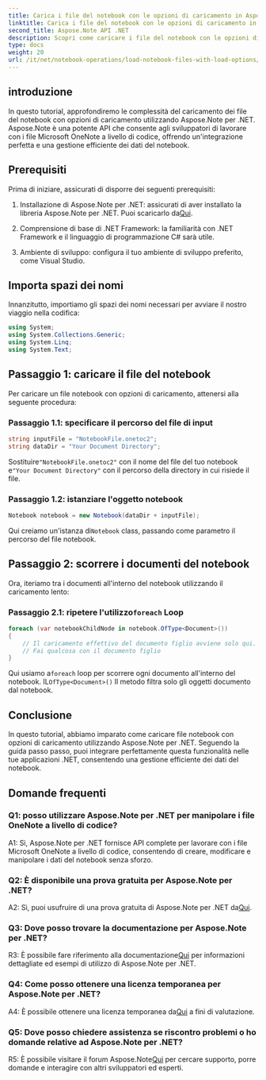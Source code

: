 ```yaml
---
title: Carica i file del notebook con le opzioni di caricamento in Aspose Note .NET
linktitle: Carica i file del notebook con le opzioni di caricamento in Aspose Note .NET
second_title: Aspose.Note API .NET
description: Scopri come caricare i file del notebook con le opzioni di caricamento utilizzando Aspose.Note per .NET. Integra perfettamente questa funzionalità nelle tue applicazioni .NET per una gestione efficiente dei dati del notebook.
type: docs
weight: 20
url: /it/net/notebook-operations/load-notebook-files-with-load-options/
---
```

## introduzione

In questo tutorial, approfondiremo le complessità del caricamento dei file del notebook con opzioni di caricamento utilizzando Aspose.Note per .NET. Aspose.Note è una potente API che consente agli sviluppatori di lavorare con i file Microsoft OneNote a livello di codice, offrendo un'integrazione perfetta e una gestione efficiente dei dati del notebook.

## Prerequisiti

Prima di iniziare, assicurati di disporre dei seguenti prerequisiti:

1.  Installazione di Aspose.Note per .NET: assicurati di aver installato la libreria Aspose.Note per .NET. Puoi scaricarlo da[Qui](https://releases.aspose.com/note/net/).

2. Comprensione di base di .NET Framework: la familiarità con .NET Framework e il linguaggio di programmazione C# sarà utile.

3. Ambiente di sviluppo: configura il tuo ambiente di sviluppo preferito, come Visual Studio.

## Importa spazi dei nomi

Innanzitutto, importiamo gli spazi dei nomi necessari per avviare il nostro viaggio nella codifica:

```csharp
using System;
using System.Collections.Generic;
using System.Linq;
using System.Text;
```

## Passaggio 1: caricare il file del notebook

Per caricare un file notebook con opzioni di caricamento, attenersi alla seguente procedura:

### Passaggio 1.1: specificare il percorso del file di input

```csharp
string inputFile = "NotebookFile.onetoc2";
string dataDir = "Your Document Directory";
```

 Sostituire`"NotebookFile.onetoc2"` con il nome del file del tuo notebook e`"Your Document Directory"` con il percorso della directory in cui risiede il file.

### Passaggio 1.2: istanziare l'oggetto notebook

```csharp
Notebook notebook = new Notebook(dataDir + inputFile);
```

 Qui creiamo un'istanza di`Notebook` class, passando come parametro il percorso del file notebook.

## Passaggio 2: scorrere i documenti del notebook

Ora, iteriamo tra i documenti all'interno del notebook utilizzando il caricamento lento:

###  Passaggio 2.1: ripetere l'utilizzo`foreach` Loop

```csharp
foreach (var notebookChildNode in notebook.OfType<Document>()) 
{
    // Il caricamento effettivo del documento figlio avviene solo qui.
    // Fai qualcosa con il documento figlio
}
```

 Qui usiamo a`foreach` loop per scorrere ogni documento all'interno del notebook. IL`OfType<Document>()` Il metodo filtra solo gli oggetti documento dal notebook.

## Conclusione

In questo tutorial, abbiamo imparato come caricare file notebook con opzioni di caricamento utilizzando Aspose.Note per .NET. Seguendo la guida passo passo, puoi integrare perfettamente questa funzionalità nelle tue applicazioni .NET, consentendo una gestione efficiente dei dati del notebook.

## Domande frequenti

### Q1: posso utilizzare Aspose.Note per .NET per manipolare i file OneNote a livello di codice?

A1: Sì, Aspose.Note per .NET fornisce API complete per lavorare con i file Microsoft OneNote a livello di codice, consentendo di creare, modificare e manipolare i dati del notebook senza sforzo.

### Q2: È disponibile una prova gratuita per Aspose.Note per .NET?

A2: Sì, puoi usufruire di una prova gratuita di Aspose.Note per .NET da[Qui](https://releases.aspose.com/).

### Q3: Dove posso trovare la documentazione per Aspose.Note per .NET?

 R3: È possibile fare riferimento alla documentazione[Qui](https://reference.aspose.com/note/net/) per informazioni dettagliate ed esempi di utilizzo di Aspose.Note per .NET.

### Q4: Come posso ottenere una licenza temporanea per Aspose.Note per .NET?

 A4: È possibile ottenere una licenza temporanea da[Qui](https://purchase.aspose.com/temporary-license/) a fini di valutazione.

### Q5: Dove posso chiedere assistenza se riscontro problemi o ho domande relative ad Aspose.Note per .NET?

 R5: È possibile visitare il forum Aspose.Note[Qui](https://forum.aspose.com/c/note/28) per cercare supporto, porre domande e interagire con altri sviluppatori ed esperti.
